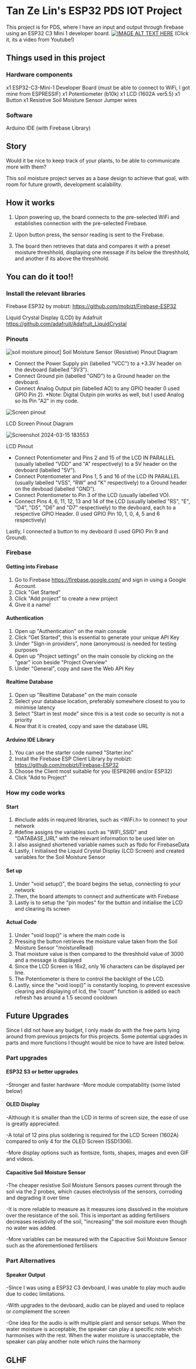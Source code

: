 
# Tan Ze Lin's ESP32 PDS IOT Project

This project is for PDS, where I have an input and output through firebase using an ESP32 C3 Mini 1 developer board.
[![IMAGE ALT TEXT HERE](https://github.com/tanzl99/IOT_ZeLin_SoilMoisture/assets/71513813/8f962381-21f8-4974-9070-d987d70a20da)](https://www.youtube.com/watch?v=DUF6QH1VmHw)
(Click it, its a video from Youtube!)



## Things used in this project
### Hardware components
x1 ESP32-C3-Mini-1 Developer Board (must be able to connect to WiFi, I got mine from ESPRESSIF)
x1 Potentiometer (b10k)
x1 LCD (1602A ver5.5)
x1 Button
x1 Resistive Soil Moisture Sensor
Jumper wires

### Software
Arduino IDE (with Firebase Library)

## Story
Would it be nice to keep track of your plants, to be able to communicate more with them?

This soil moisture project serves as a base design to achieve that goal, with room for future growth, development scalability.

## How it works
1) Upon powering up, the board connects to the pre-selected WiFi and establishes connection with the pre-selected Firebase.

2) Upon button press, the sensor reading is sent to the Firebase.

3) The board then retrieves that data and compares it with a preset moisture threshhold, displaying one message if its below the threshhold, and another if its above the threshhold.

## You can do it too!!
### Install the relevant libraries
Firebase ESP32 by mobizt: https://github.com/mobizt/Firebase-ESP32

Liquid Crystal Display (LCD) by Adafruit https://github.com/adafruit/Adafruit_LiquidCrystal
 
### Pinouts
![soil moisture pinout](https://github.com/tanzl99/IOT_ZeLin_SoilMoisture/assets/71513813/5cb6189c-63a2-4f67-9411-0f90860c905c)]
Soil Moisture Sensor (Resistive) Pinout Diagram
- Connect the Power Supply pin (labelled "VCC") to a +3.3V header on the devboard (labelled "3V3").
- Connect Ground pin (labelled "GND") to a Ground header on the devboard.
- Connect Analog Output pin (labelled AO) to any GPIO header (I used GPIO Pin 2).
  *Note: Digital Outpin pin works as well, but I used Analog so its Pin "A2" in my code.
  
![Screen pinout](https://github.com/tanzl99/IOT_ZeLin_SoilMoisture/assets/71513813/86ece50a-8317-4557-9dfd-56f01c151b4d)

LCD Screen Pinout Diagram

![Screenshot 2024-03-15 183553](https://github.com/tanzl99/IOT_ZeLin_SoilMoisture/assets/71513813/7dfd22b4-76ba-488b-b97a-8b14a5bf500a)

LCD Pinout
- Connect Potentiometer and Pins 2 and 15 of the LCD IN PARALLEL (usually labelled "VDD" and "A" respectively) to a 5V header on the devboard (labelled "5V").
- Connect Potentiometer and Pins 1, 5 and 16 of the LCD IN PARALLEL (usually labelled "VSS", "RW" and "K" respectively) to a Ground header on the devboad (labelled "GND").
- Connect Potentiometer to Pin 3 of the LCD (usually labelled VO).
- Connect Pins 4, 6, 11, 12, 13 and 14 of the LCD (usually labelled "RS", "E", "D4", "D5", "D6" and "D7" respectively) to the devboard, each to a respective GPIO Header. (I used GPIO Pin 10, 1, 0, 4, 5 and 6 respectively)

Lastly, I connected a button to my devboard (I used GPIO Pin 9 and Ground).

### Firebase
#### Getting into Firebase
1) Go to Firebase https://firebase.google.com/ and sign in using a Google Account.
2) Click "Get Started"
3) Click "Add project" to create a new project
4) Give it a name!

#### Authentication
1) Open up "Authentication" on the main console
2) Click "Get Started", this is essential to generate your unique API Key
3) Under "Sign-in providers", none (anonymous) is needed for testing purposes
4) Open up "Project settings" on the main console by clicking on the "gear" icon beside "Project Overview"
5) Under "General", copy and save the Web API Key

#### Realtime Database
1) Open up "Realtime Database" on the main console
2) Select your database location, preferably somewhere closest to you to minimise latency
3) Select "Start in test mode" since this is a test code so security is not a priority
4) Now that it is created, copy and save the database URL

#### Arduino IDE Library
1) You can use the starter code named "Starter.ino"
2) Install the Firebase ESP Client Library by mobizt: https://github.com/mobizt/Firebase-ESP32
3) Choose the Client most suitable for you (ESP8266 and/or ESP32)
4) Click "Add to Project"

### How my code works
#### Start
1) #include adds in required libraries, such as <WiFi.h> to connect to your network
2) #define assigns the variables such as "WIFI_SSID" and "DATABASE_URL" with the relevant information to be used later on
3) I also assigned shortened variable names such as fbdo for FirebaseData
4) Lastly, I initialised the Liquid Crystal Display (LCD Screen) and created variables for the Soil Moisture Sensor

#### Set up
1) Under "void setup()", the board begins the setup, connecting to your network
2) Then, the board attempts to connect and authenticate with Firebase
3) Lastly is to setup the "pin modes" for the button and initialise the LCD and clearing its screen

#### Actual Code
1) Under "void loop()" is where the main code is
2) Pressing the button retrieves the moisture value taken from the Soil Moisture Sensor "moistureRead)
3) That moisture value is then compared to the threshhold value of 3000 and a message is displayed
4) Since the LCD Screen is 16x2, only 16 characters can be displayed per line.
5) The Potentiometer is there to control the backlight of the LCD.
6) Lastly, since the "void loop()" is constantly looping, to prevent excessive clearing and displaying of lcd, the "count" function is added so each refresh has around a 1.5 second cooldown

## Future Upgrades
Since I did not have any budget, I only made do with the free parts lying around from previous projects for this projects.
Some potential upgrades in parts and more functions I thought would be nice to have are listed below.

### Part upgrades
#### ESP32 S3 or better upgrades
-Stronger and faster hardware
-More module compatability (some listed below)

#### OLED Display
-Although it is smaller than the LCD in terms of screen size, the ease of use is greatly appreciated. 

-A total of 12 pins plus soldering is required for the LCD Screen (1602A) compared to only 4 for the OLED Screen (SSD1306).

-More display options such as fontsize, fonts, shapes, images and even GIF and videos.

#### Capacitive Soil Moisture Sensor
-The cheaper resistive Soil Moisture Sensors passes current through the soil via the 2 probes, which causes electrolysis of the sensors, corroding and degrading it over time

-It is more reliable to measure as it measures ions dissolved in the moisture over the resistance of the soil. This is important as adding fertilisers decreases resistivity of the soil, "increasing" the soil moisture even though no water was added.

-More variables can be measured with the Capacitive Soil Moisture Sensor such as the aforementioned fertilisers

### Part Alternatives
#### Speaker Output
-Since I was using a ESP32 C3 devboard, I was unable to play much audio due to codec limitations.

-With upgrades to the devboard, audio can be played and used to replace or complement the screen

-One idea for the audio is with multiple plant and sensor setups. When the water moisture is acceptable, the speaker can play a specific note which harmonises with the rest. When the water moisture is unacceptable, the speaker can play another note which ruins the harmony



## GLHF
